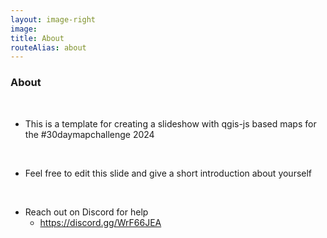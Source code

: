 ```yaml
---
layout: image-right
image:
title: About
routeAlias: about
---
```


### About

<br />

<div v-click>

- This is a template for creating a slideshow with qgis-js based maps for the #30daymapchallenge 2024

</div>

<br />

<div v-click>

- Feel free to edit this slide and give a short introduction about yourself

</div>

<br />

<div v-click>

- Reach out on Discord for help
  - https://discord.gg/WrF66JEA

</div>
